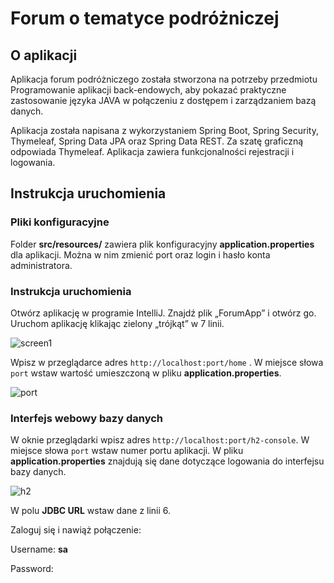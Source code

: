 # Forum o tematyce podróżniczej 

## O aplikacji

Aplikacja forum podróżniczego została stworzona na potrzeby przedmiotu Programowanie aplikacji back-endowych, aby pokazać praktyczne zastosowanie języka JAVA w połączeniu z dostępem i zarządzaniem bazą danych.   

Aplikacja została napisana z wykorzystaniem Spring Boot, Spring Security, Thymeleaf, Spring Data JPA oraz  Spring Data REST. Za szatę graficzną odpowiada Thymeleaf. Aplikacja zawiera funkcjonalności rejestracji i logowania. 


## Instrukcja uruchomienia 

### Pliki konfiguracyjne
Folder **src/resources/** zawiera plik konfiguracyjny **application.properties** dla aplikacji. Można w nim zmienić port oraz login i hasło konta administratora.

### Instrukcja uruchomienia
Otwórz aplikację w programie IntelliJ. Znajdź plik „ForumApp” i otwórz go. Uruchom aplikację klikając zielony „trójkąt” w 7 linii.

![screen1](https://user-images.githubusercontent.com/65779777/196040341-af762052-6077-4f9c-8303-039b4f1f4bad.png)

Wpisz w przeglądarce adres ```http://localhost:port/home``` . W miejsce słowa ```port``` wstaw wartość umieszczoną w pliku **application.properties**.

![port](https://user-images.githubusercontent.com/65779777/196040935-0aec0d11-cb46-48e6-b55c-9781ca479902.png)

### Interfejs webowy bazy danych
W oknie przeglądarki wpisz adres ```http://localhost:port/h2-console```. W miejsce słowa ```port``` wstaw numer portu aplikacji. W pliku **application.properties** znajdują się dane dotyczące logowania do interfejsu bazy danych. 

![h2](https://user-images.githubusercontent.com/65779777/196040648-23efd929-fc54-4bff-9425-466cfb3e9e39.png)

W polu **JDBC URL** wstaw dane z linii 6. 

Zaloguj się i nawiąż połączenie:

Username: **sa**

Password: 
